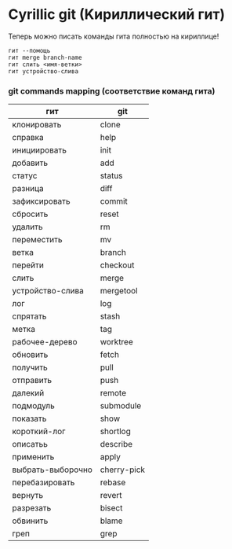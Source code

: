 # Cyrillic git (Kириллический гит)

Теперь можно писать команды гита полностью на кириллице!

```git
гит --помощь
гит merge branch-name
гит слить <имя-ветки>
гит устройство-слива
```

### git commands mapping (соответствие команд гита)

| гит | git |
|---|---|
|клонировать|clone|
|справка|help|
|инициировать|init|
|добавить|add|
|статус|status|
|разница|diff|
|зафиксировать|commit|
|сбросить|reset|
|удалить|rm|
|переместить|mv|
|ветка|branch|
|перейти|checkout|
|слить|merge|
|устройство-слива|mergetool|
|лог|log|
|спрятать|stash|
|метка|tag|
|рабочее-дерево|worktree|
|обновить|fetch|
|получить|pull|
|отправить|push|
|далекий|remote|
|подмодуль|submodule|
|показать|show|
|короткий-лог|shortlog|
|описатьь|describe|
|применить|apply|
|выбрать-выборочно|cherry-pick|
|перебазировать|rebase|
|вернуть|revert|
|разрезать|bisect|
|обвинить|blame|
|греп|grep|
